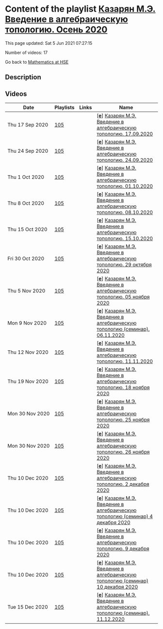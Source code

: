# Content of the playlist [Казарян М.Э. Введение в алгебраическую топологию. Осень 2020](https://youtube.com/playlist?list=PLq3E5oubNNoCuF6330QThQllZeocqwdc-)

This page updated: Sat 5 Jun 2021 07:27:15

Number of videos: 17

Go back to [Mathematics at HSE](./README.md)

## Description



## Videos

|Date|Playlists|Links|Name|
|---|---|---|---|
| Thu&nbsp;17&nbsp;Sep&nbsp;2020 | [105](./playlists/105.md "Казарян М.Э. Введение в алгебраическую топологию. Осень 2020") |  | [[**e**](https://studio.youtube.com/video/UE0gCEjQ0Xw/edit)] [Казарян М.Э. Введение в алгебраическую топологию. 17.09.2020](https://youtube.com/watch?v=UE0gCEjQ0Xw&list=PLq3E5oubNNoCuF6330QThQllZeocqwdc- "") |
| Thu&nbsp;24&nbsp;Sep&nbsp;2020 | [105](./playlists/105.md "Казарян М.Э. Введение в алгебраическую топологию. Осень 2020") |  | [[**e**](https://studio.youtube.com/video/MlYmLZIdtsE/edit)] [Казарян М.Э. Введение в алгебраическую топологию. 24.09.2020](https://youtube.com/watch?v=MlYmLZIdtsE&list=PLq3E5oubNNoCuF6330QThQllZeocqwdc- "") |
| Thu&nbsp;1&nbsp;Oct&nbsp;2020 | [105](./playlists/105.md "Казарян М.Э. Введение в алгебраическую топологию. Осень 2020") |  | [[**e**](https://studio.youtube.com/video/f0G2JuZySIk/edit)] [Казарян М.Э. Введение в алгебраическую топологию. 01.10.2020](https://youtube.com/watch?v=f0G2JuZySIk&list=PLq3E5oubNNoCuF6330QThQllZeocqwdc- "") |
| Thu&nbsp;8&nbsp;Oct&nbsp;2020 | [105](./playlists/105.md "Казарян М.Э. Введение в алгебраическую топологию. Осень 2020") |  | [[**e**](https://studio.youtube.com/video/_Lv33oTyNao/edit)] [Казарян М.Э. Введение в алгебраическую топологию. 08.10.2020](https://youtube.com/watch?v=_Lv33oTyNao&list=PLq3E5oubNNoCuF6330QThQllZeocqwdc- "") |
| Thu&nbsp;15&nbsp;Oct&nbsp;2020 | [105](./playlists/105.md "Казарян М.Э. Введение в алгебраическую топологию. Осень 2020") |  | [[**e**](https://studio.youtube.com/video/1GTqTMYVdls/edit)] [Казарян М.Э. Введение в алгебраическую топологию. 15.10.2020](https://youtube.com/watch?v=1GTqTMYVdls&list=PLq3E5oubNNoCuF6330QThQllZeocqwdc- "") |
| Fri&nbsp;30&nbsp;Oct&nbsp;2020 | [105](./playlists/105.md "Казарян М.Э. Введение в алгебраическую топологию. Осень 2020") |  | [[**e**](https://studio.youtube.com/video/f8jMSMyLipc/edit)] [Казарян М.Э. Введение в алгебраическую топологию. 29 октября 2020](https://youtube.com/watch?v=f8jMSMyLipc&list=PLq3E5oubNNoCuF6330QThQllZeocqwdc- "Лекция 29 октября") |
| Thu&nbsp;5&nbsp;Nov&nbsp;2020 | [105](./playlists/105.md "Казарян М.Э. Введение в алгебраическую топологию. Осень 2020") |  | [[**e**](https://studio.youtube.com/video/y-jZ_MHP4SU/edit)] [Казарян М.Э. Введение в алгебраическую топологию. 05 ноября 2020](https://youtube.com/watch?v=y-jZ_MHP4SU&list=PLq3E5oubNNoCuF6330QThQllZeocqwdc- "") |
| Mon&nbsp;9&nbsp;Nov&nbsp;2020 | [105](./playlists/105.md "Казарян М.Э. Введение в алгебраическую топологию. Осень 2020") |  | [[**e**](https://studio.youtube.com/video/7FsNz9W5xJ4/edit)] [Казарян М.Э. Введение в алгебраическую топологию (семинар). 06.11.2020](https://youtube.com/watch?v=7FsNz9W5xJ4&list=PLq3E5oubNNoCuF6330QThQllZeocqwdc- "") |
| Thu&nbsp;12&nbsp;Nov&nbsp;2020 | [105](./playlists/105.md "Казарян М.Э. Введение в алгебраическую топологию. Осень 2020") |  | [[**e**](https://studio.youtube.com/video/Bh-2O0_wy2o/edit)] [Казарян М.Э. Введение в алгебраическую топологию. 11.11.2020](https://youtube.com/watch?v=Bh-2O0_wy2o&list=PLq3E5oubNNoCuF6330QThQllZeocqwdc- "Лекция 11 ноября 2020") |
| Thu&nbsp;19&nbsp;Nov&nbsp;2020 | [105](./playlists/105.md "Казарян М.Э. Введение в алгебраическую топологию. Осень 2020") |  | [[**e**](https://studio.youtube.com/video/Ea2hn1hEZzY/edit)] [Казарян М.Э. Введение в алгебраическую топологию. 18 ноября 2020](https://youtube.com/watch?v=Ea2hn1hEZzY&list=PLq3E5oubNNoCuF6330QThQllZeocqwdc- "") |
| Mon&nbsp;30&nbsp;Nov&nbsp;2020 | [105](./playlists/105.md "Казарян М.Э. Введение в алгебраическую топологию. Осень 2020") |  | [[**e**](https://studio.youtube.com/video/4eKqkRNXgAY/edit)] [Казарян М.Э. Введение в алгебраическую топологию. 25 ноября 2020](https://youtube.com/watch?v=4eKqkRNXgAY&list=PLq3E5oubNNoCuF6330QThQllZeocqwdc- "") |
| Mon&nbsp;30&nbsp;Nov&nbsp;2020 | [105](./playlists/105.md "Казарян М.Э. Введение в алгебраическую топологию. Осень 2020") |  | [[**e**](https://studio.youtube.com/video/r5zvaVJtqzI/edit)] [Казарян М.Э. Введение в алгебраическую топологию. 26 ноября 2020](https://youtube.com/watch?v=r5zvaVJtqzI&list=PLq3E5oubNNoCuF6330QThQllZeocqwdc- "") |
| Thu&nbsp;10&nbsp;Dec&nbsp;2020 | [105](./playlists/105.md "Казарян М.Э. Введение в алгебраическую топологию. Осень 2020") |  | [[**e**](https://studio.youtube.com/video/L9jn_75wuCg/edit)] [Казарян М.Э. Введение в алгебраическую топологию. 2 декабря 2020](https://youtube.com/watch?v=L9jn_75wuCg&list=PLq3E5oubNNoCuF6330QThQllZeocqwdc- "") |
| Thu&nbsp;10&nbsp;Dec&nbsp;2020 | [105](./playlists/105.md "Казарян М.Э. Введение в алгебраическую топологию. Осень 2020") |  | [[**e**](https://studio.youtube.com/video/njFGsfMTt6c/edit)] [Казарян М.Э. Введение в алгебраическую топологию (семинар) 4 декабря 2020](https://youtube.com/watch?v=njFGsfMTt6c&list=PLq3E5oubNNoCuF6330QThQllZeocqwdc- "") |
| Thu&nbsp;10&nbsp;Dec&nbsp;2020 | [105](./playlists/105.md "Казарян М.Э. Введение в алгебраическую топологию. Осень 2020") |  | [[**e**](https://studio.youtube.com/video/_SDKY08ES-w/edit)] [Казарян М.Э. Введение в алгебраическую топологию. 9 декабря 2020](https://youtube.com/watch?v=_SDKY08ES-w&list=PLq3E5oubNNoCuF6330QThQllZeocqwdc- "") |
| Thu&nbsp;10&nbsp;Dec&nbsp;2020 | [105](./playlists/105.md "Казарян М.Э. Введение в алгебраическую топологию. Осень 2020") |  | [[**e**](https://studio.youtube.com/video/3bK2McwIy7c/edit)] [Казарян М.Э. Введение в алгебраическую топологию (семинар) 10 декабря 2020](https://youtube.com/watch?v=3bK2McwIy7c&list=PLq3E5oubNNoCuF6330QThQllZeocqwdc- "") |
| Tue&nbsp;15&nbsp;Dec&nbsp;2020 | [105](./playlists/105.md "Казарян М.Э. Введение в алгебраическую топологию. Осень 2020") |  | [[**e**](https://studio.youtube.com/video/k5IfXuduG-Q/edit)] [Казарян М.Э. Введение в алгебраическую топологию (семинар). 11.12.2020](https://youtube.com/watch?v=k5IfXuduG-Q&list=PLq3E5oubNNoCuF6330QThQllZeocqwdc- "") |
